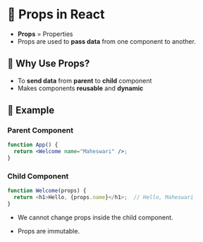 # 🌟 Props in React

- **Props** = Properties  
- Props are used to **pass data** from one component to another.


## 🔹 Why Use Props?

- To **send data** from **parent** to **child** component
- Makes components **reusable** and **dynamic**


## 🧾 Example

### Parent Component

```jsx
function App() {
  return <Welcome name="Maheswari" />;
}
```

### Child Component

```js
function Welcome(props) {
  return <h1>Hello, {props.name}</h1>;  // Hello, Maheswari
}
```

- We cannot change props inside the child component.

- Props are immutable.

